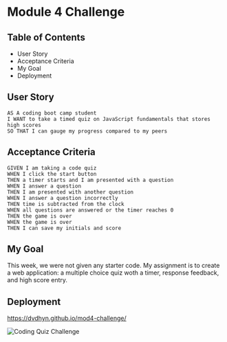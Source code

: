 # Module 4 Challenge


## Table of Contents
* User Story
* Acceptance Criteria
* My Goal
* Deployment

## User Story

```
AS A coding boot camp student
I WANT to take a timed quiz on JavaScript fundamentals that stores high scores
SO THAT I can gauge my progress compared to my peers
```


## Acceptance Criteria

```
GIVEN I am taking a code quiz
WHEN I click the start button
THEN a timer starts and I am presented with a question
WHEN I answer a question
THEN I am presented with another question
WHEN I answer a question incorrectly
THEN time is subtracted from the clock
WHEN all questions are answered or the timer reaches 0
THEN the game is over
WHEN the game is over
THEN I can save my initials and score
```

## My Goal

This week, we were not given any starter code. My assignment is to create a web application: a multiple choice quiz woth a timer, response feedback, and high score entry.

## Deployment
https://dvdhyn.github.io/mod4-challenge/

![Coding Quiz Challenge](https://github.com/dvdhyn/mod4-challenge/assets/145178667/4ccb31b8-ae07-4ffb-bbc6-5c8430724267)
